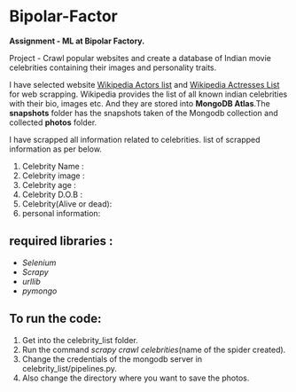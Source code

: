 # Bipolar-Factor

**Assignment - ML at Bipolar Factory.**

Project - Crawl popular websites and create a database of Indian movie celebrities containing their images and personality traits.

I have selected website [Wikipedia Actors list](http://en.wikipedia.org/wiki/List_of_Indian_film_actors) and  [Wikipedia Actresses List](https://en.wikipedia.org/wiki/List_of_Indian_film_actresses) for web scrapping. Wikipedia provides the list of all known indian celebrities with their bio, images etc. And they are stored into **MongoDB Atlas**.The **snapshots** folder has the snapshots taken of the Mongodb collection and collected **photos** folder.

I have scrapped all information related to celebrities. list of scrapped information as per below.<br />

1. Celebrity Name :<br />
2. Celebrity image :<br />
3. Celebrity age :<br />
4. Celebrity D.O.B :<br />
5. Celebrity(Alive or dead):<br />
6. personal information:<br />

## required libraries :<br />

- *Selenium*<br />
- *Scrapy*<br />
- *urllib*<br />
- *pymongo*<br />

## To run the code:
1. Get into the celebrity_list folder.<br />
2. Run the command *scrapy crawl celebrities*(name of the spider created).<br />
3. Change the credentials of the mongodb server in celebrity_list/pipelines.py. <br />
4. Also change the directory where you want to save the photos.
